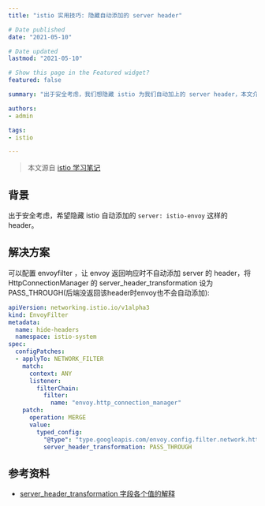 ```yaml
---
title: "istio 实用技巧: 隐藏自动添加的 server header"

# Date published
date: "2021-05-10"

# Date updated
lastmod: "2021-05-10"

# Show this page in the Featured widget?
featured: false

summary: "出于安全考虑，我们想隐藏 istio 为我们自动加上的 server header，本文介绍如何实现隐藏此 header"

authors:
- admin

tags:
- istio

---
```


> 本文源自 [istio 学习笔记](https://imroc.cc/istio/trick/hide-server-header/)

## 背景

出于安全考虑，希望隐藏 istio 自动添加的 `server: istio-envoy` 这样的 header。

## 解决方案

可以配置 envoyfilter ，让 envoy 返回响应时不自动添加 server 的 header，将HttpConnectionManager 的 server_header_transformation 设为 PASS_THROUGH(后端没返回该header时envoy也不会自动添加):

```yaml
apiVersion: networking.istio.io/v1alpha3
kind: EnvoyFilter
metadata:
  name: hide-headers
  namespace: istio-system
spec:
  configPatches:
  - applyTo: NETWORK_FILTER
    match:
      context: ANY
      listener:
        filterChain:
          filter:
            name: "envoy.http_connection_manager"
    patch:
      operation: MERGE
      value:
        typed_config:
          "@type": "type.googleapis.com/envoy.config.filter.network.http_connection_manager.v2.HttpConnectionManager"
          server_header_transformation: PASS_THROUGH
```


##  参考资料

* [server_header_transformation 字段各个值的解释](https://www.envoyproxy.io/docs/envoy/latest/api-v3/extensions/filters/network/http_connection_manager/v3/http_connection_manager.proto.html#envoy-v3-api-enum-extensions-filters-network-http-connection-manager-v3-httpconnectionmanager-serverheadertransformation)

